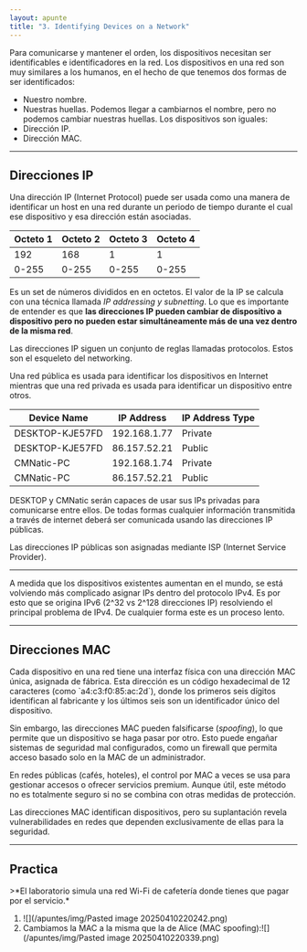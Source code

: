 ```yaml
---
layout: apunte
title: "3. Identifying Devices on a Network"
---
```


Para comunicarse y mantener el orden, los dispositivos necesitan ser identificables e identificadores en la red.
Los dispositivos en una red son muy similares a los humanos, en el hecho de que tenemos dos formas de ser identificados:
- Nuestro nombre.
- Nuestras huellas.
Podemos llegar a cambiarnos el nombre, pero no podemos cambiar nuestras huellas. Los dispositivos son iguales:
- Dirección IP.
- Dirección MAC.

----------------
<h2>Direcciones IP</h2>
Una dirección IP (Internet Protocol) puede ser usada como una manera de identificar un host en una red durante un periodo de tiempo durante el cual ese dispositivo y esa dirección están asociadas.

| Octeto 1 | Octeto 2 | Octeto 3 | Octeto 4 |
| -------- | -------- | -------- | -------- |
| 192      | 168      | 1        | 1        |
| 0-255    | 0-255    | 0-255    | 0-255    |
Es un set de números divididos en en octetos. El valor de la IP se calcula con una técnica llamada *IP addressing y subnetting*. Lo que es importante de entender es que **las direcciones IP pueden cambiar de dispositivo a dispositivo pero no pueden estar simultáneamente más de una vez dentro de la misma red**.

Las direcciones IP siguen un conjunto de reglas llamadas protocolos. Estos son el esqueleto del networking.

Una red pública es usada para identificar los dispositivos en Internet mientras que una red privada es usada para identificar un dispositivo entre otros.

| **Device Name** | **IP Address** | **IP Address Type** |
| --------------- | -------------- | ------------------- |
| DESKTOP-KJE57FD | 192.168.1.77   | Private             |
| DESKTOP-KJE57FD | 86.157.52.21   | Public              |
| CMNatic-PC      | 192.168.1.74   | Private             |
| CMNatic-PC      | 86.157.52.21   | Public              |
DESKTOP y CMNatic serán capaces de usar sus IPs privadas para comunicarse entre ellos. De todas formas cualquier información transmitida a través de internet deberá ser comunicada usando las direcciones IP públicas.

Las direcciones IP públicas son asignadas mediante ISP (Internet Service Provider).

------------------
A medida que los dispositivos existentes aumentan en el mundo, se está volviendo más complicado asignar IPs dentro del protocolo IPv4. Es por esto que se origina IPv6 (2^32 vs 2^128 direcciones IP) resolviendo el principal problema de IPv4. De cualquier forma este es un proceso lento.

---------------------------
<h2>Direcciones MAC</h2>
Cada dispositivo en una red tiene una interfaz física con una dirección MAC única, asignada de fábrica. Esta dirección es un código hexadecimal de 12 caracteres (como `a4:c3:f0:85:ac:2d`), donde los primeros seis dígitos identifican al fabricante y los últimos seis son un identificador único del dispositivo.

Sin embargo, las direcciones MAC pueden falsificarse (*spoofing*), lo que permite que un dispositivo se haga pasar por otro. Esto puede engañar sistemas de seguridad mal configurados, como un firewall que permita acceso basado solo en la MAC de un administrador.

En redes públicas (cafés, hoteles), el control por MAC a veces se usa para gestionar accesos o ofrecer servicios premium. Aunque útil, este método no es totalmente seguro si no se combina con otras medidas de protección.

Las direcciones MAC identifican dispositivos, pero su suplantación revela vulnerabilidades en redes que dependen exclusivamente de ellas para la seguridad.

-----------------
<h2>Practica</h2>
>*El laboratorio simula una red Wi-Fi de cafetería donde tienes que pagar por el servicio.*

1. ![](/apuntes/img/Pasted image 20250410220242.png)
2. Cambiamos la MAC a la misma que la de Alice (MAC spoofing):![](/apuntes/img/Pasted image 20250410220339.png)